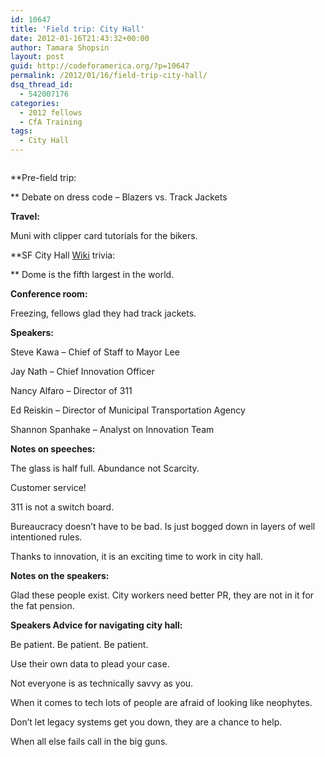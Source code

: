 ```yaml
---
id: 10647
title: 'Field trip: City Hall'
date: 2012-01-16T21:43:32+00:00
author: Tamara Shopsin
layout: post
guid: http://codeforamerica.org/?p=10647
permalink: /2012/01/16/field-trip-city-hall/
dsq_thread_id:
  - 542007176
categories:
  - 2012 fellows
  - CfA Training
tags:
  - City Hall
---
```

<img class="alignnone size-full wp-image-10688" title="SFCityHallflags" src="http://codeforamerica.org/wp-content/uploads/2012/01/SFCityHallflags.jpg" alt="" />

**Pre-field trip:
  
** Debate on dress code &#8211; Blazers vs. Track Jackets

**Travel:**
  
Muni with clipper card tutorials for the bikers.

**SF City Hall <a href="http://en.wikipedia.org/wiki/San_Francisco_City_Hall#cite_note-3" target="_blank">Wiki</a> trivia:
  
** Dome is the fifth largest in the world.

**Conference room:**
  
Freezing, fellows glad they had track jackets.

**Speakers:**
  
Steve Kawa &#8211; Chief of Staff to Mayor Lee
  
Jay Nath &#8211; Chief Innovation Officer
  
Nancy Alfaro &#8211; Director of 311
  
Ed Reiskin &#8211; Director of Municipal Transportation Agency
  
Shannon Spanhake &#8211; Analyst on Innovation Team

**Notes on speeches:**
  
The glass is half full. Abundance not Scarcity.
  
Customer service!
  
311 is not a switch board.
  
Bureaucracy doesn&#8217;t have to be bad. Is just bogged down in layers of well intentioned rules.
  
Thanks to innovation, it is an exciting time to work in city hall.

**Notes on the speakers:**
  
Glad these people exist. City workers need better PR, they are not in it for the fat pension.

**Speakers Advice for navigating city hall:**
  
Be patient. Be patient. Be patient.
  
Use their own data to plead your case.
  
Not everyone is as technically savvy as you.
  
When it comes to tech lots of people are afraid of looking like neophytes.
  
Don&#8217;t let legacy systems get you down, they are a chance to help.
  
When all else fails call in the big guns.